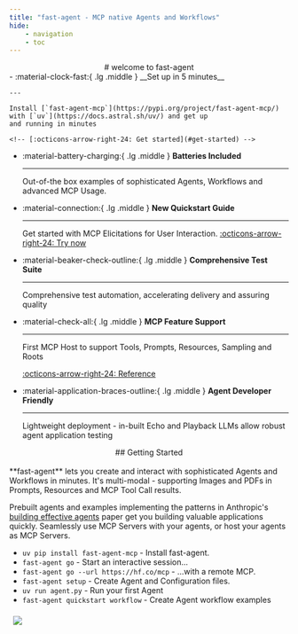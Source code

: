 ```yaml
---
title: "fast-agent - MCP native Agents and Workflows"
hide:
    - navigation
    - toc
---
```

<center>
# welcome to fast-agent
</center>

<div class="grid cards" markdown>
-   :material-clock-fast:{ .lg .middle } __Set up in 5 minutes__

    ---

    Install [`fast-agent-mcp`](https://pypi.org/project/fast-agent-mcp/) with [`uv`](https://docs.astral.sh/uv/) and get up
    and running in minutes

    <!-- [:octicons-arrow-right-24: Get started](#get-started) -->


-   :material-battery-charging:{ .lg .middle } __Batteries Included__

    ---

    Out-of-the box examples of sophisticated Agents, Workflows and advanced MCP Usage.

-   :material-connection:{ .lg .middle } __New Quickstart Guide__

    ---

    Get started with MCP Elicitations for User Interaction. 
    [:octicons-arrow-right-24: Try now](./mcp/elicitations.md)

-   :material-beaker-check-outline:{ .lg .middle } __Comprehensive Test Suite__

    ---

    Comprehensive test automation, accelerating delivery and assuring quality


-   :material-check-all:{ .lg .middle } __MCP Feature Support__

    ---

    First MCP Host to support Tools, Prompts, Resources, Sampling and Roots

    [:octicons-arrow-right-24: Reference](mcp/index.md)

-   :material-application-braces-outline:{ .lg .middle } __Agent Developer Friendly__

    ---

    Lightweight deployment - in-built Echo and Playback LLMs allow robust agent application testing






</div>

<center>
## Getting Started
</center>
<br />
<div class="grid" markdown>
<div align="top" markdown>
**fast-agent** lets you create and interact with sophisticated Agents and Workflows in minutes. It's multi-modal - supporting Images and PDFs in Prompts, Resources and MCP Tool Call results.  

Prebuilt agents and examples implementing the patterns in Anthropic's [building effective agents](https://www.anthropic.com/engineering/building-effective-agents) paper get you building valuable applications quickly. Seamlessly use MCP Servers with your agents, or host your agents as MCP Servers.

* `uv pip install fast-agent-mcp` - Install fast-agent.
* `fast-agent go` - Start an interactive session...
* `fast-agent go --url https://hf.co/mcp` - ...with a remote MCP.
* `fast-agent setup` - Create Agent and Configuration files.
* `uv run agent.py` - Run your first Agent
* `fast-agent quickstart workflow` - Create Agent workflow examples
</div>
<div markdown>
<!--[Welcome Image](welcome_small.png)-->
<img src="welcome_small.png" style="padding: 0.5em;" />
</div>
</div>





